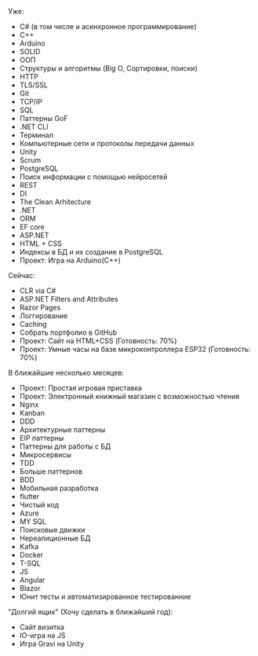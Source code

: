 
Уже:
- C# (в том числе и асинхронное программирование)
- C++
- Arduino
- SOLID
- ООП
- Структуры и алгоритмы (Big O, Сортировки, поиски)
- HTTP
- TLS/SSL
- Git
- TCP/IP
- SQL
- Паттерны GoF
- .NET CLI
- Терминал
- Компьютерные сети и протоколы передачи данных
- Unity
- Scrum
- PostgreSQL
- Поиск информации с помощью нейросетей
- REST
- DI
- The Clean Arhitecture
- .NET
- ORM
- EF core
- ASP.NET
- HTML + CSS
- Индексы в БД и их создание в PostgreSQL
- Проект: Игра на Arduino(C++)

Сейчас:
- CLR via C#
- ASP.NET Filters and Attributes
- Razor Pages
- Логгирование
- Caching
- Собрать портфолио в GitHub
- Проект: Сайт на HTML+CSS (Готовность: 70%)
- Проект: Умные часы на базе микроконтроллера ESP32 (Готовность: 70%)

В ближайшие несколько месяцев:
- Проект: Простая игровая приставка
- Проект: Электронный книжный магазин с возможностью чтения
- Nginx
- Kanban
- DDD
- Архитектурные паттерны
- EIP паттерны
- Паттерны для работы с БД
- Микросервисы
- TDD
- Больше паттернов
- BDD
- Мобильная разработка
- flutter
- Чистый код
- Azure
- MY SQL
- Поисковые движки
- Нереалиционные БД
- Kafka
- Docker
- T-SQL
- JS
- Angular
- Blazor
- Юнит тесты и автоматизированное тестированние

"Долгий ящик" (Хочу сделать в ближайший год):
- Сайт визитка
- IO-игра на JS
- Игра Gravi на Unity
